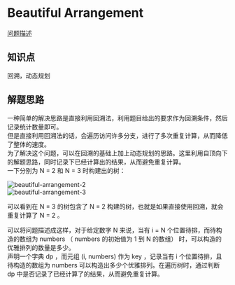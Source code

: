 # Beautiful Arrangement

[问题描述](https://leetcode.com/problems/beautiful-arrangement/)

## 知识点

回溯，动态规划

## 解题思路

一种简单的解决思路是直接利用回溯法，利用题目给出的要求作为回溯条件，然后记录统计数量即可。  
但是直接利用回溯法的话，会遍历访问许多分支，进行了多次重复计算，从而降低了整体的速度。  
为了解决这个问题，可以在回溯的基础上加上动态规划的思路。这里利用自顶向下的解题思路，同时记录下已经计算出的结果，从而避免重复计算。  
一下分别为 N = 2 和 N = 3 时构建出的树：

![beautiful-arrangement-2](https://bingzhong-project.gitee.io/public/pictures/beautiful-arrangement-2.png)  
![beautiful-arrangement-3](https://bingzhong-project.gitee.io/public/pictures/beautiful-arrangement-3.png)

可以看到在 N = 3 的树包含了 N = 2 构建的树，也就是如果直接使用回溯，就会重复计算了 N = 2 。

可以将问题描述成这样，对于给定数字 N 来说，当有 i = N 个位置待排，而待构造的数组为 numbers （ numbers 的初始值为 1 到 N 的数组） 时，可以构造的优雅排列的数量是多少。  
声明一个字典 dp ，而元组 (i, numbers) 作为 key ，记录当有 i 个位置待排，且待构造的数组为 numbers 可以构造出多少个优雅排列。在遍历树时，通过判断 dp 中是否记录了已经计算了的结果，从而避免重复计算。
